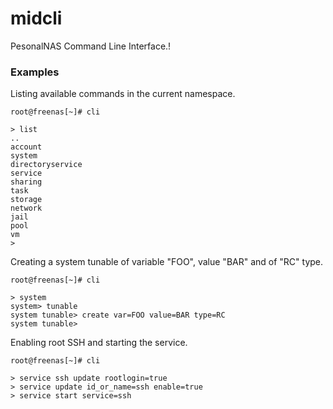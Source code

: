 # midcli

PesonalNAS Command Line Interface.!

### Examples

Listing available commands in the current namespace.

```
root@freenas[~]# cli

> list
..
account
system
directoryservice
service
sharing
task
storage
network
jail
pool
vm
>
```


Creating a system tunable of variable "FOO", value "BAR" and of "RC" type.

```
root@freenas[~]# cli

> system
system> tunable
system tunable> create var=FOO value=BAR type=RC
system tunable>
```

Enabling root SSH and starting the service.

```
root@freenas[~]# cli

> service ssh update rootlogin=true
> service update id_or_name=ssh enable=true
> service start service=ssh
```
